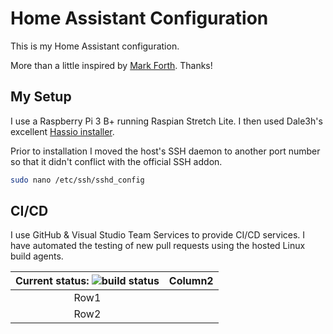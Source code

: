 # Home Assistant Configuration

This is my Home Assistant configuration.

More than a little inspired by [Mark Forth](https://github.com/mf-social). Thanks!

## My Setup
I use a Raspberry Pi 3 B+ running Raspian Stretch Lite.  I then used Dale3h's excellent [Hassio installer](https://github.com/dale3h/hassio-installer).

Prior to installation I moved the host's SSH daemon to another port number so that it didn't conflict with the official SSH addon.

```bash
sudo nano /etc/ssh/sshd_config
```

## CI/CD
I use GitHub & Visual Studio Team Services to provide CI/CD services.  I have automated the testing of new pull requests using the hosted Linux build agents.


|Current status: ![build status](https://matthewwhite.visualstudio.com/_apis/public/build/definitions/c79b9ad4-fab7-4063-aba0-49d888e1eec2/2/badge) |Column2  |
|:---:|:---:|
|Row1     |         |
|Row2     |         |



